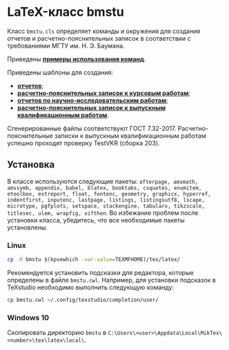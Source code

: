 # LaTeX-класс bmstu

Класс `bmstu.cls` определяет команды и окружения для создания отчетов и расчетно-пояснительных записок в соответствии с требованиями МГТУ им. Н. Э. Баумана.

Приведены [**примеры использования команд**](docs/examples.md).

Приведены шаблоны для создания:
* [**отчетов**](templates/report/);
* [**расчетно-пояснительных записок к курсовым работам**](templates/coursework/);
* [**отчетов по научно-исследовательским работам**](templates/research/);
* [**расчетно-пояснительных записок к выпускным квалификационным работам**](templates/thesis/).

Сгенерированные файлы соответствуют ГОСТ 7.32-2017. Расчетно-пояснительные записки к выпускным квалификационным работам успешно проходят проверку TestVKR (сборка 203).

## Установка

В классе используются следующие пакеты: ```afterpage, amsmath, amssymb, appendix, babel, blatex, booktabs, csquotes, enumitem, etoolbox, extreport, float, fontenc, geometry, graphicx, hyperref, indentfirst, inputenc, lastpage, listings, listingsutf8, lscape, microtype, pgfplots, setspace, stackengine, tabularx, tikzscale, titlesec, ulem, wrapfig, xifthen```. Во избежание проблем после установки класса, убедитесь, что все необходимые пакеты установлены.

### Linux

```bash
cp -R bmstu $(kpsewhich -var-value=TEXMFHOME)/tex/latex/
```

Рекомендуется установить подсказки для редактора, которые определены в файле `bmstu.cwl`. Например, для установки подсказок в TeXstudio необходимо выполнить следующую команду:
```bash
cp bmstu.cwl ~/.config/texstudio/completion/user/
```

### Windows 10

Скопировать директорию `bmstu` в `C:\Users\<user>\Appdata\Local\MikTex\<number>\tex\latex\local\`.
